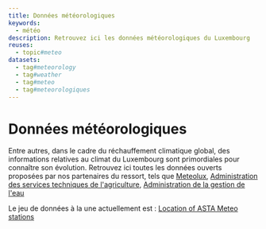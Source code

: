 ```yaml
---
title: Données météorologiques
keywords:
  - météo
description: Retrouvez ici les données météorologiques du Luxembourg
reuses:
  - topic#meteo
datasets:
  - tag#meteorology
  - tag#weather
  - tag#meteo
  - tag#meteorologiques
---
```

# Données météorologiques

Entre autres, dans le cadre du réchauffement climatique global, des informations relatives au climat du Luxembourg sont primordiales pour connaître son évolution. Retrouvez ici toutes les données ouverts proposées par nos partenaires du ressort, tels que [Meteolux](https://meteolux.lu), [Administration des services techniques de l'agriculture](https://ma.gouvernement.lu/fr/administrations/asta.html), [Administration de la gestion de l'eau](https://eau.gouvernement.lu/fr.html) 

Le jeu de données à la une actuellement est : [Location of ASTA Meteo stations](https://data.public.lu/fr/datasets/location-of-asta-meteo-stations/)
